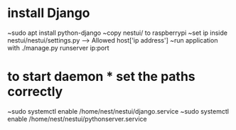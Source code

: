 # install Django 
~sudo apt install python-django
~copy nestui/ to raspberrypi
~set ip inside nestui/nestui/settings.py --> Allowed host['ip address']
~run application with ./manage.py runserver ip:port

# to start daemon * set the paths correctly
~sudo systemctl enable /home/nest/nestui/django.service
~sudo systemctl enable /home/nest/nestui/pythonserver.service
